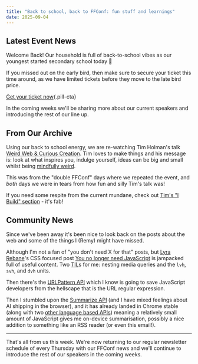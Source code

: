 ```yaml
---
title: "Back to school, back to FFConf: fun stuff and learnings"
date: 2025-09-04
---
```


## Latest Event News

Welcome Back! Our household is full of back-to-school vibes as our youngest started secondary school today 🥹

If you missed out on the early bird, then make sure to secure your ticket this time around, as we have limited tickets before they move to the late bird price.

[Get your ticket now](https://2025.ffconf.org){.pill-cta}

In the coming weeks we'll be sharing more about our current speakers and introducing the rest of our line up.


## From Our Archive

Using our back to school energy, we are re-watching Tim Holman's talk [Weird Web & Curious Creation](https://ffconf.org/talks/weird-web/). Tim loves to make things and his message is: look at what inspires you, indulge yourself, ideas can be big and small whilst being [mindfully weird](https://thezen.zone/).

This was from the "double FFConf" days where we repeated the event, and _both_ days we were in tears from how fun and silly Tim's talk was!

If you need some respite from the current mundane, check out [Tim's "I Build" section](https://tholman.com/) - it's fab!


## Community News

Since we've been away it's been nice to look back on the posts about the web and some of the things I (Remy) might have missed.

Although I'm not a fan of "you don't need X for that" posts, but [Lyra Rebane](https://bsky.app/profile/rebane2001.bsky.social)'s CSS focused post [You no longer need JavaScript](https://lyra.horse/blog/2025/08/you-dont-need-js/) is jampacked full of useful content. Two <abbr title="things I learnt">TIL</abbr>s for me: nesting media queries and the `lvh`, `svh`, and `dvh` units.


Then there's the [URLPattern API](https://developer.mozilla.org/en-US/docs/Web/API/URLPattern/pathname) which I know is going to save JavaScript developers from the hellscape that is the URL regular expression.


Then I stumbled upon the [Summarize API](https://developer.mozilla.org/en-US/docs/Web/API/Summarizer#examples) (and I have mixed feelings about AI shipping in the browser), and it has already landed in Chrome stable (along with two [other language based APIs](https://developer.chrome.com/docs/ai/built-in-apis#api_status)) meaning a relatively small amount of JavaScript gives me on-device summarisation, possibly a nice addition to something like an RSS reader (or even this email!).

---

That's all from us this week. We're now returning to our regular newsletter schedule of every Thursday with our FFConf news and we'll continue to introduce the rest of our speakers in the coming weeks.